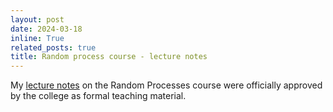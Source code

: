 ```yaml
---
layout: post
date: 2024-03-18
inline: True
related_posts: true
title: Random process course - lecture notes
---
```

My [lecture notes](/rp/RP_Book.pdf) on the Random Processes course were officially approved by the college as formal teaching material.

